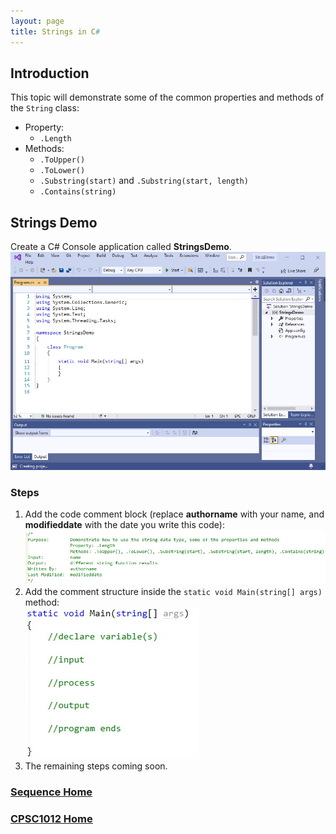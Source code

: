 ```yaml
---
layout: page
title: Strings in C#
---
```

## Introduction
This topic will demonstrate some of the common properties and methods of the `String` class:
* Property:
  * `.Length`
* Methods:
  * `.ToUpper()`
  * `.ToLower()`
  * `.Substring(start)` and `.Substring(start, length)`
  * `.Contains(string)`

## Strings Demo
Create a C# Console application called **StringsDemo**.<br>
![strings-demo-1](files/strings-demo-1.jpg)

### Steps
1. Add the code comment block (replace **authorname** with your name, and **modifieddate** with the date you write this code):<br>
![strings-demo-2](files/strings-demo-2.jpg)
2.  Add the comment structure inside the `static void Main(string[] args)` method:<br>
![example-problem-3](files/example-problem-3.jpg)
3. The remaining steps coming soon.

### [Sequence Home](index.md)
### [CPSC1012 Home](../)